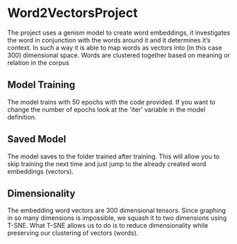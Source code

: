 # Word2VectorsProject
The project uses a genism model to create word embeddings, it investigates the word in conjunction with the words around it and it determines it’s context. In such a way it is able to map words as vectors into (in this case 300) dimensional space. Words are clustered together based on meaning or relation in the corpus
## Model Training
The model trains with 50 epochs with the code provided. If you want to change the number of epochs look at the 'iter' variable in the model definition. 
## Saved Model
The model saves to the folder trained after training. This will allow you to skip training the next time and just jump to the already created word embeddings (vectors).
## Dimensionality
The embedding word vectors are 300 dimensional tensors. Since graphing in so many dimensions is impossible, we squash it to two dimensions using T-SNE. What T-SNE allows us to do is to reduce dimensionality while preserving our clustering of vectors (words). 

